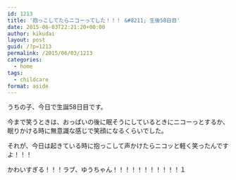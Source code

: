 ```yaml
---
id: 1213
title: '抱っこしてたらニコーってした！！！ &#8211; 生後58日目'
date: 2015-06-03T22:21:20+00:00
author: kikudai
layout: post
guid: /?p=1213
permalink: /2015/06/03/1213
categories:
  - home
tags:
  - childcare
format: aside
---
```

うちの子、今日で生誕58日目です。

今まで笑うときは、おっぱいの後に眠そうにしているときにニコーっとするか、眠りかける時に無意識な感じで笑顔になるくらいでした。

それが、今日は起きている時に抱っこして声かけたらニコッと軽く笑ったんですよ！！！

かわいすぎる！！！ラブ、ゆうちゃん！！！！！！！！！！！１